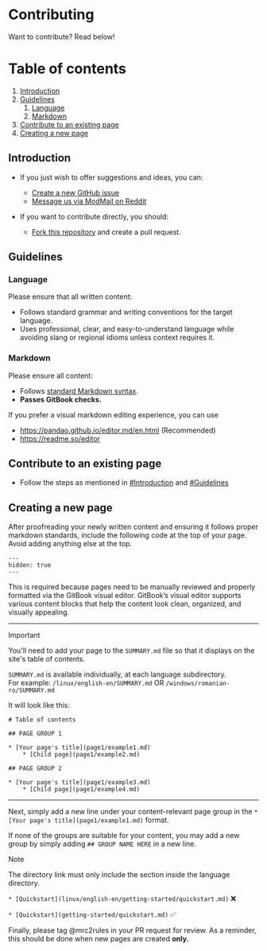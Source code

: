 # Contributing

Want to contribute? Read below!

# Table of contents

1. [Introduction](#introduction)
2. [Guidelines](#guidelines)
    1. [Language](#language)
    2. [Markdown](#markdown)
3. [Contribute to an existing page](#oldpage)
4. [Creating a new page](#newpage)

## Introduction

- If you just wish to offer suggestions and ideas, you can:
   - [Create a new GitHub issue](https://github.com/mrc2rules/AsusTUF-Help-Guide/issues/new)
   - [Message us via ModMail on Reddit](https://www.reddit.com/message/compose?to=%2Fr/Asustuf&subject=AsusTUF%20Guide%20Contribution%20Request&message=Hello!%20I%20have%20some%20suggestions%20and%20ideas%20for%20the%20guide.%20TYPESUGGESTIONSHERE%20)
 
- If you want to contribute directly, you should:
  - [Fork this repository](https://github.com/mrc2rules/AsusTUF-Help-Guide/fork) and create a pull request.
  

## Guidelines <a name="guidelines"></a>

### Language <a name="language"></a>

Please ensure that all written content:
- Follows standard grammar and writing conventions for the target language. 
- Uses professional, clear, and easy-to-understand language while avoiding slang or regional idioms unless context requires it. 

### Markdown <a name="markdown"></a>

Please ensure all content:
- Follows [standard Markdown syntax](https://www.markdownguide.org/basic-syntax/).
- **Passes GitBook checks.**

If you prefer a visual markdown editing experience, you can use
- https://pandao.github.io/editor.md/en.html (Recommended)
- https://readme.so/editor
  
## Contribute to an existing page <a name="oldpage"></a>

- Follow the steps as mentioned in [#Introduction](#introduction) and [#Guidelines](#guidelines)
  
## Creating a new page <a name="newpage"></a>

After proofreading your newly written content and ensuring it follows proper markdown standards, include the following code at the top of your page. Avoid adding anything else at the top.
```
---
hidden: true
---
```
This is required because pages need to be manually reviewed and properly formatted via the GitBook visual editor. GitBook’s visual editor supports various content blocks that help the content look clean, organized, and visually appealing. 

---
> [!IMPORTANT]
> You'll need to add your page to the `SUMMARY.md` file so that it displays on the site's table of contents.
> 
> `SUMMARY.md` is available individually, at each language subdirectory. 
> <br>For example: `/linux/english-en/SUMMARY.md` OR `/windows/romanian-ro/SUMMARY.md`



It will look like this:
```
# Table of contents​

## PAGE GROUP 1​

* [Your page's title](page1/example1.md)
    * [Child page](page1/example2.md)

## PAGE GROUP 2

* [Your page's title](page1/example3.md)
    * [Child page](page1/example4.md)

```
---
Next, simply add a new line under your content-relevant page group in the `* [Your page's title](page1/example1.md)` format.

If none of the groups are suitable for your content, you may add a new group by simply adding `## GROUP NAME HERE` in a new line.

> [!NOTE]  
> The directory link must only include the section inside the language directory.
> 
> `* [Quickstart](linux/english-en/getting-started/quickstart.md)` ❌
>
> `* [Quickstart](getting-started/quickstart.md)` ✅
>

Finally, please tag @mrc2rules in your PR request for review. As a reminder, this should be done when new pages are created **only.**
